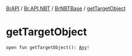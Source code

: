 [BrAPI](../../index.md) / [Br.API.NBT](../index.md) / [BrNBTBase](index.md) / [getTargetObject](./get-target-object.md)

# getTargetObject

`open fun getTargetObject(): `[`Any`](https://kotlinlang.org/api/latest/jvm/stdlib/kotlin/-any/index.html)`!`